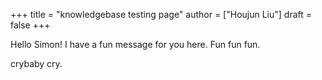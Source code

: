 +++
title = "knowledgebase testing page"
author = ["Houjun Liu"]
draft = false
+++

Hello Simon! I have a fun message for you here. Fun fun fun.

crybaby cry.
